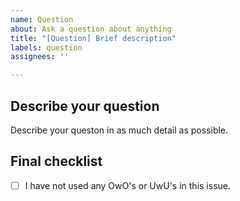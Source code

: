```yaml
---
name: Question
about: Ask a question about anything
title: "[Question] Brief description"
labels: question
assignees: ''

---
```


## Describe your question
Describe your queston in as much detail as possible.

## Final checklist
- [ ] I have not used any OwO's or UwU's in this issue.
